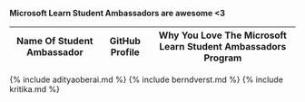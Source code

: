 **Microsoft Learn Student Ambassadors are awesome <3**

| Name Of Student Ambassador | GitHub Profile | Why You Love The Microsoft Learn Student Ambassadors Program |
| - | - | - |
{% include adityaoberai.md %}
{% include berndverst.md %}
{% include kritika.md %}

